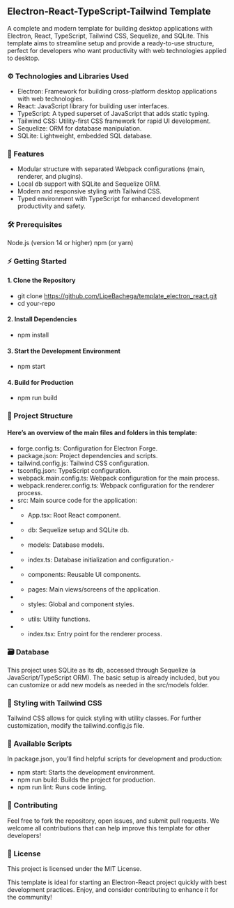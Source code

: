 ## Electron-React-TypeScript-Tailwind Template

A complete and modern template for building desktop applications with Electron, React, TypeScript, Tailwind CSS, Sequelize, and SQLite. This template aims to streamline setup and provide a ready-to-use structure, perfect for developers who want productivity with web technologies applied to desktop.

### ⚙️ Technologies and Libraries Used

- Electron: Framework for building cross-platform desktop applications with web technologies.
- React: JavaScript library for building user interfaces.
- TypeScript: A typed superset of JavaScript that adds static typing.
- Tailwind CSS: Utility-first CSS framework for rapid UI development.
- Sequelize: ORM for database manipulation.
- SQLite: Lightweight, embedded SQL database.

### 🚀 Features

- Modular structure with separated Webpack configurations (main, renderer, and plugins).
- Local db support with SQLite and Sequelize ORM.
- Modern and responsive styling with Tailwind CSS.
- Typed environment with TypeScript for enhanced development productivity and safety.

### 🛠 Prerequisites

Node.js (version 14 or higher)
npm (or yarn)

### ⚡️ Getting Started

#### 1. Clone the Repository
   
   - git clone https://github.com/LipeBachega/template_electron_react.git
   - cd your-repo

#### 2. Install Dependencies
   
   - npm install

#### 3. Start the Development Environment
  
   - npm start

#### 4. Build for Production
  
   - npm run build
     

### 📂 Project Structure

   #### Here’s an overview of the main files and folders in this template:

- forge.config.ts: Configuration for Electron Forge.
- package.json: Project dependencies and scripts.
- tailwind.config.js: Tailwind CSS configuration.
- tsconfig.json: TypeScript configuration.
- webpack.main.config.ts: Webpack configuration for the main process.
- webpack.renderer.config.ts: Webpack configuration for the renderer process.
- src: Main source code for the application:
- - App.tsx: Root React component.
- - db: Sequelize setup and SQLite db.
- - models: Database models.
- - index.ts: Database initialization and configuration.-
- - components: Reusable UI components.
- - pages: Main views/screens of the application.
- - styles: Global and component styles.
- - utils: Utility functions.
- - index.tsx: Entry point for the renderer process.

### 🗃️ Database

This project uses SQLite as its db, accessed through Sequelize (a JavaScript/TypeScript ORM). The basic setup is already included, but you can customize or add new models as needed in the src/models folder.

### 🎨 Styling with Tailwind CSS

Tailwind CSS allows for quick styling with utility classes. For further customization, modify the tailwind.config.js file.

### 📜 Available Scripts

In package.json, you’ll find helpful scripts for development and production:

- npm start: Starts the development environment.
- npm run build: Builds the project for production.
- npm run lint: Runs code linting.

### 🤝 Contributing

Feel free to fork the repository, open issues, and submit pull requests. We welcome all contributions that can help improve this template for other developers!


### 📄 License

This project is licensed under the MIT License.

This template is ideal for starting an Electron-React project quickly with best development practices. Enjoy, and consider contributing to enhance it for the community!

